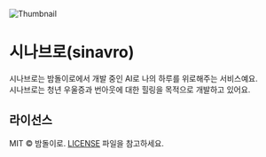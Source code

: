 ![Thumbnail](https://github.com/user-attachments/assets/c29d1ddb-321f-4f42-a964-5f50b5875c18)

# 시나브로(sinavro)

시나브로는 밤돌이로에서 개발 중인 AI로 나의 하루를 위로해주는 서비스예요. <br>
시나브로는 청년 우울증과 번아웃에 대한 힐링을 목적으로 개발하고 있어요.
## 라이선스

MIT © 밤돌이로. [LICENSE](./LICENSE) 파일을 참고하세요.
